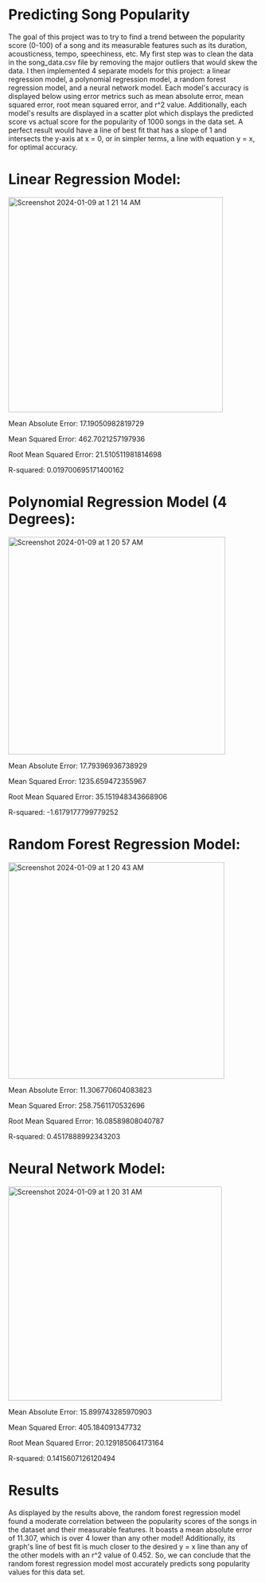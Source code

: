 # Predicting Song Popularity
The goal of this project was to try to find a trend between the popularity score (0-100) of a song and its measurable features such as its duration, acousticness, tempo, speechiness, etc. My first step was to clean the data in the song_data.csv file by removing the major outliers that would skew the data. I then implemented 4 separate models for this project: a linear regression model, a polynomial regression model, a random forest regression model, and a neural network model. Each model's accuracy is displayed below using error metrics such as mean absolute error, mean squared error, root mean squared error, and r^2 value. Additionally, each model's results are displayed in a scatter plot which displays the predicted score vs actual score for the popularity of 1000 songs in the data set. A perfect result would have a line of best fit that has a slope of 1 and intersects the y-axis at x = 0, or in simpler terms, a line with equation y = x, for optimal accuracy.

# Linear Regression Model:

<img width="431" alt="Screenshot 2024-01-09 at 1 21 14 AM" src="https://github.com/amoghu26/song-popularity-pred/assets/69988876/5f86f477-b1b7-4f1f-a02b-ac8098502239">

Mean Absolute Error: 17.19050982819729

Mean Squared Error: 462.7021257197936

Root Mean Squared Error: 21.510511981814698

R-squared: 0.019700695171400162





# Polynomial Regression Model (4 Degrees):

<img width="436" alt="Screenshot 2024-01-09 at 1 20 57 AM" src="https://github.com/amoghu26/song-popularity-pred/assets/69988876/b2f8ac32-54f7-4e0b-a357-ecd7a34a519a">

Mean Absolute Error: 17.79396936738929

Mean Squared Error: 1235.659472355967

Root Mean Squared Error: 35.151948343668906

R-squared: -1.6179177799779252




# Random Forest Regression Model:

<img width="434" alt="Screenshot 2024-01-09 at 1 20 43 AM" src="https://github.com/amoghu26/song-popularity-pred/assets/69988876/0fc20af3-b47e-4158-a9f6-1a80ba58df8e">

Mean Absolute Error: 11.306770604083823

Mean Squared Error: 258.7561170532696

Root Mean Squared Error: 16.08589808040787

R-squared: 0.4517888992343203






# Neural Network Model:

<img width="429" alt="Screenshot 2024-01-09 at 1 20 31 AM" src="https://github.com/amoghu26/song-popularity-pred/assets/69988876/94d14c4c-b475-4c1e-b6d1-b95c1b7fae64">

Mean Absolute Error: 15.899743285970903

Mean Squared Error: 405.184091347732

Root Mean Squared Error: 20.129185064173164

R-squared: 0.1415607126120494


# Results 
As displayed by the results above, the random forest regression model found a moderate correlation between the popularity scores of the songs in the dataset and their measurable features. It boasts a mean absolute error of 11.307, which is over 4 lower than any other model! Additionally, its graph's line of best fit is much closer to the desired y = x line than any of the other models with an r^2 value of 0.452. So, we can conclude that the random forest regression model most accurately predicts song popularity values for this data set.
